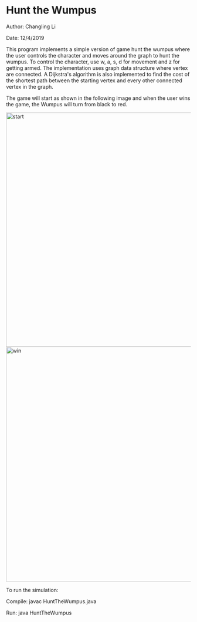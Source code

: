# Hunt the Wumpus

Author: Changling Li

Date: 12/4/2019

This program implements a simple version of game hunt the wumpus where the user controls the character and moves around the graph to hunt the wumpus. To control the character, use w, a, s, d for movement and z for getting armed. 
The implementation uses graph data structure where vertex are connected. A Dijkstra's algorithm is also implemented to find the cost of the shortest path between the starting vertex and every other connected vertex in the graph. 

The game will start as shown in the following image and when the user wins the game, the Wumpus will turn from black to red.

<img width="638" alt="start" src="https://user-images.githubusercontent.com/59809140/103112549-4b3d2f00-4624-11eb-93ff-f5043f82cebd.png">

<img width="640" alt="win" src="https://user-images.githubusercontent.com/59809140/103112550-4b3d2f00-4624-11eb-8380-4dd1d4272066.png">

To run the simulation:

Compile: javac HuntTheWumpus.java

Run: java HuntTheWumpus

